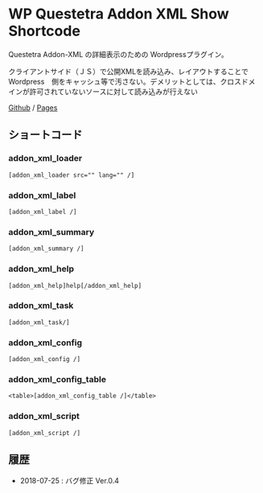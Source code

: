 # WP Questetra Addon XML Show Shortcode

Questetra Addon-XML の詳細表示のための Wordpressプラグイン。

クライアントサイド（ＪＳ）で公開XMLを読み込み、レイアウトすることで　Wordpress　側をキャッシュ等で汚さない。デメリットとしては、クロスドメインが許可されていないソースに対して読み込みが行えない

[Github](https://github.com/Questetra/WP-Questetra-Addon-XML-Show-Shortcode) / [Pages](https://questetra.github.io/WP-Questetra-Addon-XML-Show-Shortcode/)


## ショートコード
### addon_xml_loader
    [addon_xml_loader src="" lang="" /]

### addon_xml_label
    [addon_xml_label /]

### addon_xml_summary
    [addon_xml_summary /]

### addon_xml_help
    [addon_xml_help]help[/addon_xml_help]

### addon_xml_task
    [addon_xml_task/]

### addon_xml_config
    [addon_xml_config /]

### addon_xml_config_table
    <table>[addon_xml_config_table /]</table>

### addon_xml_script
    [addon_xml_script /]

## 履歴
- 2018-07-25 : バグ修正 Ver.0.4